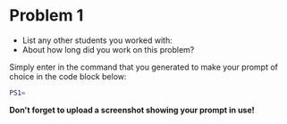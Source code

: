 # Problem 1
- List any other students you worked with:
- About how long did you work on this problem?


Simply enter in the command that you generated to make your prompt of choice in the code block below:
```bash
PS1=
```

**Don't forget to upload a screenshot showing your prompt in use!**
